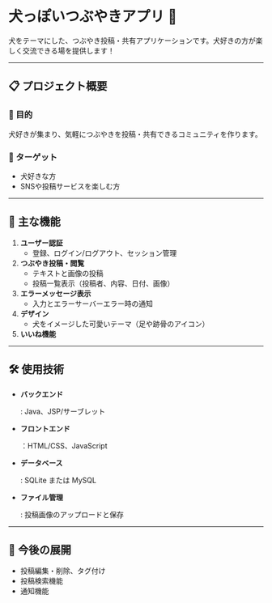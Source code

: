 # 犬っぽいつぶやきアプリ 🐾

犬をテーマにした、つぶやき投稿・共有アプリケーションです。犬好きの方が楽しく交流できる場を提供します！

---

## 📋 プロジェクト概要

### 🎯 目的

犬好きが集まり、気軽につぶやきを投稿・共有できるコミュニティを作ります。

### 👥 ターゲット

- 犬好きな方
- SNSや投稿サービスを楽しむ方

---

## 🌟 主な機能

1. **ユーザー認証**
    - 登録、ログイン/ログアウト、セッション管理
2. **つぶやき投稿・閲覧**
    - テキストと画像の投稿
    - 投稿一覧表示（投稿者、内容、日付、画像）
3. **エラーメッセージ表示**
    - 入力とエラーサーバーエラー時の通知
4. **デザイン**
    - 犬をイメージした可愛いテーマ（足や跡骨のアイコン）
5. **いいね機能**

---

## 🛠️ 使用技術

- **バックエンド**
    
    : Java、JSP/サーブレット
    
- **フロントエンド**
    
    ：HTML/CSS、JavaScript
    
- **データベース**
    
    : SQLite または MySQL
    
- **ファイル管理**
    
    : 投稿画像のアップロードと保存
    

---

## 🚀 今後の展開

- 投稿編集・削除、タグ付け
- 投稿検索機能
- 通知機能
